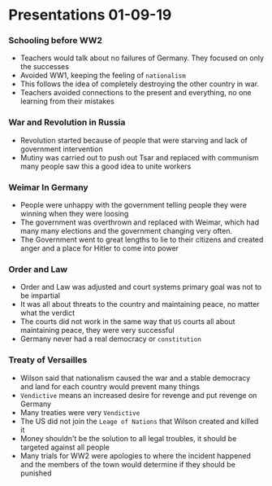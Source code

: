 # Presentations 01-09-19
### Schooling before WW2

* Teachers would talk about no failures of Germany. They focused on only the successes
* Avoided WW1, keeping the feeling of `nationalism`
* This follows the idea of completely destroying the other country in war.
* Teachers avoided connections to the  present and everything, no one learning from their mistakes

### War and Revolution in Russia

* Revolution started because of people that were starving and lack of government intervention
* Mutiny was carried out to push out Tsar and replaced with communism many people saw this a good idea to unite workers

### Weimar In Germany

* People were unhappy with the government telling people they were winning when they were loosing
* The government was overthrown and replaced with Weimar, which had many many elections and the government changing very often.
* The Government went to great lengths to lie to their citizens and created anger and a place for Hitler to come into power

### Order and Law

* Order and Law was adjusted and court systems primary goal was not to be impartial
* It was all about threats to the country and maintaining peace, no matter what the verdict
* The courts did not work in the same way that `US` courts all about maintaining peace, they were very successful
* Germany never had a real democracy or `constitution`

### Treaty of Versailles

* Wilson said that nationalism caused the war and a stable democracy and land for each country would prevent many things
* `Vendictive` means an increased desire for revenge and put revenge on Germany
* Many treaties were very `Vendictive`
* The US did not join the `Leage of Nations` that Wilson created and killed it
* Money shouldn't be the solution to all legal troubles, it should be targeted against all people
* Many trials for WW2 were apologies to where the incident happened and the members of the town would determine if they should be punished
